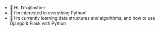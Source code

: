- 👋 Hi, I’m @ostin-r
- 👀 I’m interested in everything Python!
- 🌱 I’m currently learning data structures and algorithms, and how to use Django & Flask with Python

<!---
ostin-r/ostin-r is a ✨ special ✨ repository because its `README.md` (this file) appears on your GitHub profile.
You can click the Preview link to take a look at your changes.
--->
